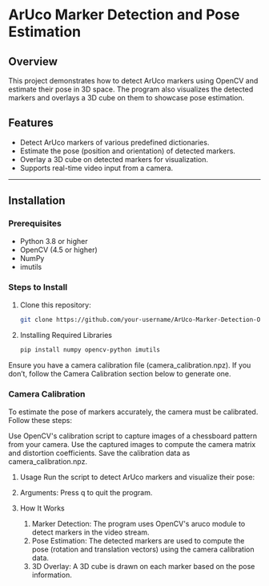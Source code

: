 # ArUco Marker Detection and Pose Estimation

## Overview
This project demonstrates how to detect ArUco markers using OpenCV and estimate their pose in 3D space. The program also visualizes the detected markers and overlays a 3D cube on them to showcase pose estimation.

## Features
- Detect ArUco markers of various predefined dictionaries.
- Estimate the pose (position and orientation) of detected markers.
- Overlay a 3D cube on detected markers for visualization.
- Supports real-time video input from a camera.

---

## Installation

### Prerequisites
- Python 3.8 or higher
- OpenCV (4.5 or higher)
- NumPy
- imutils

### Steps to Install
1. Clone this repository:
   ```bash
   git clone https://github.com/your-username/ArUco-Marker-Detection-Opencv.git

2. Installing Required Libraries
   ```bash
   pip install numpy opencv-python imutils

Ensure you have a camera calibration file (camera_calibration.npz). If you don’t, follow the Camera Calibration section below to generate one.

### Camera Calibration

To estimate the pose of markers accurately, the camera must be calibrated. Follow these steps:

Use OpenCV's calibration script to capture images of a chessboard pattern from your camera.
Use the captured images to compute the camera matrix and distortion coefficients.
Save the calibration data as camera_calibration.npz.

1. Usage
Run the script to detect ArUco markers and visualize their pose:

2. Arguments:
Press q to quit the program.

3. How It Works
   1. Marker Detection:
   The program uses OpenCV's aruco module to detect markers in the video stream.
   2. Pose Estimation:
   The detected markers are used to compute the pose (rotation and translation vectors) using the camera calibration data.
   3. 3D Overlay:
   A 3D cube is drawn on each marker based on the pose information.
